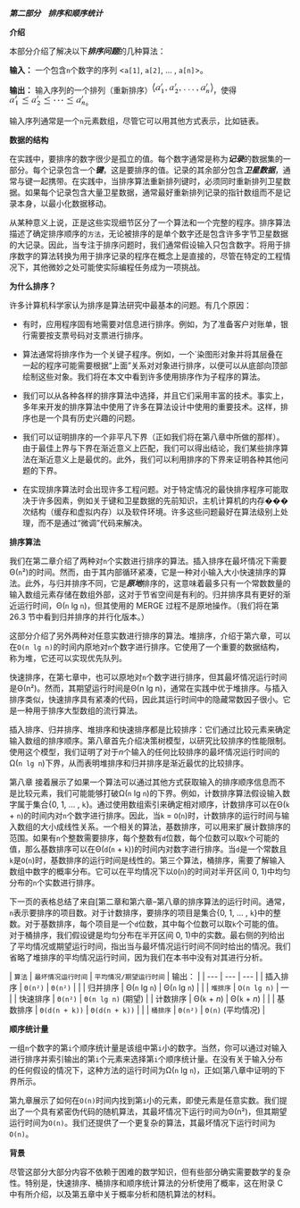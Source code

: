 ***第二部分    排序和顺序统计***

**介绍**

本部分介绍了解决以下***排序问题***的几种算法：

**输入：** 一个包含`n`个数字的序列 <`a[1]`, `a[2]`, … , `a[n]`>。

**输出：** 输入序列的一个排列（重新排序）![art](img/Art_P297a.jpg)，使得![art](img/Art_P297b.jpg)。

输入序列通常是一个`n`元素数组，尽管它可以用其他方式表示，比如链表。

**数据的结构**

在实践中，要排序的数字很少是孤立的值。每个数字通常是称为***记录***的数据集的一部分。每个记录包含一个***键***，这是要排序的值。记录的其余部分包含***卫星数据***，通常与键一起携带。在实践中，当排序算法重新排列键时，必须同时重新排列卫星数据。如果每个记录包含大量卫星数据，通常最好重新排列记录的指针数组而不是记录本身，以最小化数据移动。

从某种意义上说，正是这些实现细节区分了一个算法和一个完整的程序。排序算法描述了确定排序顺序的`方法`，无论被排序的是单个数字还是包含许多字节卫星数据的大记录。因此，当专注于排序问题时，我们通常假设输入只包含数字。将用于排序数字的算法转换为用于排序记录的程序在概念上是直接的，尽管在特定的工程情况下，其他微妙之处可能使实际编程任务成为一项挑战。

**为什么排序？**

许多计算机科学家认为排序是算法研究中最基本的问题。有几个原因：

+   有时，应用程序固有地需要对信息进行排序。例如，为了准备客户对账单，银行需要按支票号码对支票进行排序。

+   算法通常将排序作为一个关键子程序。例如，一个`染图形对象并将其层叠在一起的程序可能需要根据“上面”关系对对象进行排序，以便可以从底部向顶部绘制这些对象。我们将在本文中看到许多使用排序作为子程序的算法。

+   我们可以从各种各样的排序算法中选择，并且它们采用丰富的技术。事实上，多年来开发的排序算法中使用了许多在算法设计中使用的重要技术。这样，排序也是一个具有历史兴趣的问题。

+   我们可以证明排序的一个非平凡下界（正如我们将在第八章中所做的那样）。由于最佳上界与下界在渐近意义上匹配，我们可以得出结论，我们某些排序算法在渐近意义上是最优的。此外，我们可以利用排序的下界来证明各种其他问题的下界。

+   在实现排序算法时会出现许多工程问题。对于特定情况的最快排序程序可能取决于许多因素，例如关于键和卫星数据的先前知识，主机计算机的内存���次结构（缓存和虚拟内存）以及软件环境。许多这些问题最好在算法级别上处理，而不是通过“微调”代码来解决。

**排序算法**  

我们在第二章介绍了两种对`n`个实数进行排序的算法。插入排序在最坏情况下需要Θ(`n`²)的时间。然而，由于其内部循环紧凑，它是一种对小输入大小快速排序的算法。此外，与归并排序不同，它是***原地***排序的，这意味着最多只有一个常数数量的输入数组元素存储在数组外部，这对于节省空间是有利的。归并排序具有更好的渐近运行时间，Θ(`n` lg `n`)，但其使用的 MERGE 过程不是原地操作。（我们将在第 26.3 节中看到归并排序的并行化版本。）

这部分介绍了另外两种对任意实数进行排序的算法。堆排序，介绍于第六章，可以在`O(n lg n)`的时间内原地对`n`个数字进行排序。它使用了一个重要的数据结构，称为堆，它还可以实现优先队列。

快速排序，在第七章中，也可以原地对`n`个数字进行排序，但其最坏情况运行时间是Θ(n²)。然而，其期望运行时间是Θ(n lg n)，通常在实践中优于堆排序。与插入排序类似，快速排序具有紧凑的代码，因此其运行时间中的隐藏常数因子很小。它是一种用于排序大型数组的流行算法。

插入排序、归并排序、堆排序和快速排序都是比较排序：它们通过比较元素来确定输入数组的排序顺序。第八章首先介绍决策树模型，以研究比较排序的性能限制。使用这个模型，我们证明了对于*n*个输入的任何比较排序的最坏情况运行时间的Ω(`n lg n`)下界，从而表明堆排序和归并排序是渐近最优的比较排序。

第八章 接着展示了如果一个算法可以通过其他方式获取输入的排序顺序信息而不是比较元素，我们可能能够打破Ω(`n` lg `n`)的下界。例如，计数排序算法假设输入数字属于集合{0, 1, … , `k`}。通过使用数组索引来确定相对顺序，计数排序可以在Θ(`k` + `n`)的时间内对`n`个数字进行排序。因此，当`k` = `O`(`n`)时，计数排序的运行时间与输入数组的大小成线性关系。一个相关的算法，基数排序，可以用来扩展计数排序的范围。如果有`n`个整数需要排序，每个整数有`d`位数，每个位数可以取`k`个可能的值，那么基数排序可以在Θ(`d`(`n` + `k`))的时间内对数字进行排序。当`d`是一个常数且`k`是`O`(`n`)时，基数排序的运行时间是线性的。第三个算法，桶排序，需要了解输入数组中数字的概率分布。它可以在平均情况下以`O`(`n`)的时间对半开区间 0, 1)中均匀分布的`n`个实数进行排序。

下一页的表格总结了来自[第二章和第六章–第八章的排序算法的运行时间。通常，`n`表示要排序的项目数。对于计数排序，要排序的项目是集合{0, 1, … , `k`}中的整数。对于基数排序，每个项目是一个`d`位数，其中每个位数可以取`k`个可能的值。对于桶排序，我们假设键是均匀分布在半开区间 0, 1)中的实数。最右侧的列给出了平均情况或期望运行时间，指出当与最坏情况运行时间不同时给出的情况。我们省略了堆排序的平均情况运行时间，因为我们在本书中没有对其进行分析。

| `算法` | `最坏情况运行时间` | `平均情况/期望运行时间` |  输出： |
| --- | --- | --- |
| 插入排序 | `Θ(n²)` | `Θ(n²)` |   |
| 归并排序 | Θ(`n` lg `n`) | Θ(`n` lg `n`) |   |
| `堆排序` | `O(n lg n)` | — |
| 快速排序 | `Θ(n²)` | `Θ(n lg n)` (期望) |
| 计数排序 | Θ(`k` + *n*) | Θ(`k` + *n*) |   |
| 基数排序 | `Θ(d(n + k))` | `Θ(d(n + k))` |   |
| `桶排序` | `Θ(n²)` | `Θ(n)` (平均情况) |

**顺序统计量**

一组`n`个数字的第`i`个顺序统计量是该组中第`i`小的数字。当然，你可以通过对输入进行排序并索引输出的第`i`个元素来选择第`i`个顺序统计量。在没有关于输入分布的任何假设的情况下，这种方法的运行时间为Ω(`n` lg `n`)，正如[第八章中证明的下界所示。

第九章展示了如何在`O(n)`时间内找到第`i`小的元素，即使元素是任意实数。我们提出了一个具有紧密伪代码的随机算法，其最坏情况下运行时间为Θ(n²)，但其期望运行时间为`O(n)`。我们还提供了一个更复杂的算法，其最坏情况下运行时间为`O(n)`。  

**背景**

尽管这部分大部分内容不依赖于困难的数学知识，但有些部分确实需要数学的复杂性。特别是，快速排序、桶排序和顺序统计算法的分析使用了概率，这在附录 C 中有所介绍，以及第五章中关于概率分析和随机算法的材料。
